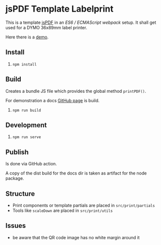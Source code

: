 # jsPDF Template Labelprint

This is a template [jsPDF](https://github.com/parallax/jsPDF) in an _ES6 / ECMAScript webpack_ setup.
It shall get used for a DYMO 36x89mm label printer.

Here there is a [demo](https://andrekelling.github.io/jspdf-template-labelprint/).

## Install

1. `npm install`

## Build

Creates a bundle JS file which provides the global method `printPDF()`.

For demonstration a docs [GitHub page](https://andrekelling.github.io/jspdf-template-labelprint/) is build.

1. `npm run build`

## Development

1. `npm run serve`

## Publish

Is done via GitHub action.

A copy of the dist build for the docs dir is taken as artifact for the node package.

## Structure

* Print components or template partials are placed in `src/print/partials`
* Tools like `scaleDown` are placed in `src/print/utils`

## Issues

* be aware that the QR code image has no white margin around it
